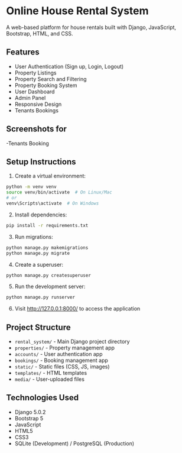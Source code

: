 # Online House Rental System

A web-based platform for house rentals built with Django, JavaScript, Bootstrap, HTML, and CSS.

## Features

- User Authentication (Sign up, Login, Logout)
- Property Listings
- Property Search and Filtering
- Property Booking System
- User Dashboard
- Admin Panel
- Responsive Design
- Tenants Bookings
  
## Screenshots for
-Tenants Booking

## Setup Instructions

1. Create a virtual environment:
```bash
python -m venv venv
source venv/bin/activate  # On Linux/Mac
# or
venv\Scripts\activate  # On Windows
```

2. Install dependencies:
```bash
pip install -r requirements.txt
```

3. Run migrations:
```bash
python manage.py makemigrations
python manage.py migrate
```

4. Create a superuser:
```bash
python manage.py createsuperuser
```

5. Run the development server:
```bash
python manage.py runserver
```

6. Visit http://127.0.0.1:8000/ to access the application

## Project Structure

- `rental_system/` - Main Django project directory
- `properties/` - Property management app
- `accounts/` - User authentication app
- `bookings/` - Booking management app
- `static/` - Static files (CSS, JS, images)
- `templates/` - HTML templates
- `media/` - User-uploaded files

## Technologies Used

- Django 5.0.2
- Bootstrap 5
- JavaScript
- HTML5
- CSS3
- SQLite (Development) / PostgreSQL (Production) 
